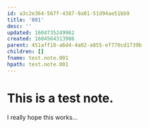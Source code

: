 ```yaml
---
id: a3c2e364-567f-4387-9a01-51d94ae51bb9
title: '001'
desc: ''
updated: 1604735249962
created: 1604564313986
parent: 451aff18-a6d4-4a02-a855-ef770cd1739b
children: []
fname: test.note.001
hpath: test.note.001
---
```

# This is a test note.

I really hope this works...

